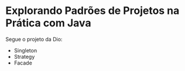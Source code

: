# Explorando Padrões de Projetos na Prática com Java

Segue o projeto da Dio:
- Singleton
- Strategy
- Facade
